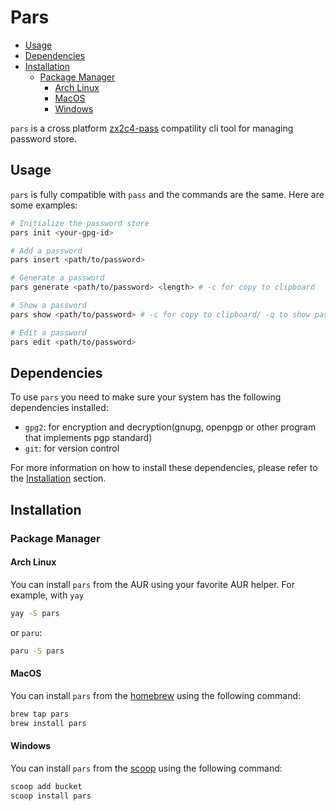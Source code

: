 # Pars


<!-- vim-markdown-toc GFM -->

- [Usage](#usage)
- [Dependencies](#dependencies)
- [Installation](#installation)
  - [Package Manager](#package-manager)
    - [Arch Linux](#arch-linux)
    - [MacOS](#macos)
    - [Windows](#windows)

<!-- vim-markdown-toc -->

`pars` is a cross platform [zx2c4-pass](https://www.passwordstore.org/) compatility cli tool for managing password store.

## Usage

`pars` is fully compatible with `pass` and the commands are the same. Here are some examples:

```sh
# Initialize the password store
pars init <your-gpg-id>

# Add a password
pars insert <path/to/password>

# Generate a password
pars generate <path/to/password> <length> # -c for copy to clipboard

# Show a password
pars show <path/to/password> # -c for copy to clipboard/ -q to show password's qr code

# Edit a password
pars edit <path/to/password>
```


## Dependencies

To use `pars` you need to make sure your system has the following dependencies installed:

- `gpg2`: for encryption and decryption(gnupg, openpgp or other program that implements pgp standard)
- `git`: for version control

For more information on how to install these dependencies, please refer to the [Installation](#installation) section.

## Installation

### Package Manager

#### Arch Linux

You can install `pars` from the AUR using your favorite AUR helper. For example, with `yay` 

```sh
yay -S pars
```
or `paru`:
```sh
paru -S pars
```

#### MacOS

You can install `pars` from the [homebrew](https://brew.sh/) using the following command:

```sh
brew tap pars
brew install pars
```
<!--todo-->

#### Windows

You can install `pars` from the [scoop](https://scoop.sh/) using the following command:

```sh
scoop add bucket
scoop install pars
```
<!--todo-->

